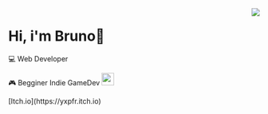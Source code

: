 <img align="right" src="https://github-readme-stats.vercel.app/api/top-langs/?username=brunopstephan&theme=dracula">
<h1 align="left">Hi, i'm Bruno👋</h1>
<p align="left">💻 Web Developer</p>
<p align="left">🎮 Begginer Indie GameDev <img width="25px" src="https://static.itch.io/images/itchio-textless-black.svg"> </p>
[Itch.io](https://yxpfr.itch.io)



